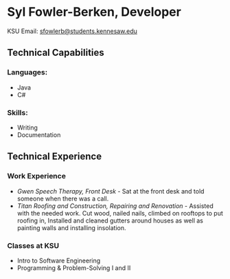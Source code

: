 # Syl Fowler-Berken, Developer
KSU Email: sfowlerb@students.kennesaw.edu
## Technical Capabilities
### Languages:
* Java
* C#
### Skills:
* Writing
* Documentation
## Technical Experience
### Work Experience
* *Gwen Speech Therapy, Front Desk* - Sat at the front desk and told someone when there was a call.
* *Titan Roofing and Construction, Repairing and Renovation* - Assisted with the needed work. Cut wood, nailed nails, climbed on rooftops to put roofing in, Installed and cleaned gutters around houses as well as painting walls and installing insolation.
### Classes at KSU
* Intro to Software Engineering
* Programming & Problem-Solving I and II
